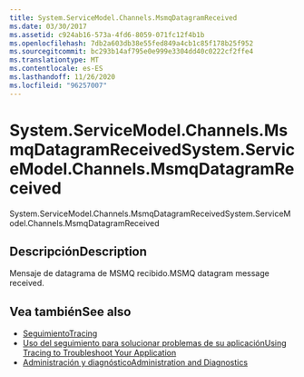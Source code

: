```yaml
---
title: System.ServiceModel.Channels.MsmqDatagramReceived
ms.date: 03/30/2017
ms.assetid: c924ab16-573a-4fd6-8059-071fc12f4b1b
ms.openlocfilehash: 7db2a603db38e55fed849a4cb1c85f178b25f952
ms.sourcegitcommit: bc293b14af795e0e999e3304dd40c0222cf2ffe4
ms.translationtype: MT
ms.contentlocale: es-ES
ms.lasthandoff: 11/26/2020
ms.locfileid: "96257007"
---
```

# <a name="systemservicemodelchannelsmsmqdatagramreceived"></a><span data-ttu-id="a2f06-102">System.ServiceModel.Channels.MsmqDatagramReceived</span><span class="sxs-lookup"><span data-stu-id="a2f06-102">System.ServiceModel.Channels.MsmqDatagramReceived</span></span>

<span data-ttu-id="a2f06-103">System.ServiceModel.Channels.MsmqDatagramReceived</span><span class="sxs-lookup"><span data-stu-id="a2f06-103">System.ServiceModel.Channels.MsmqDatagramReceived</span></span>  
  
## <a name="description"></a><span data-ttu-id="a2f06-104">Descripción</span><span class="sxs-lookup"><span data-stu-id="a2f06-104">Description</span></span>  

 <span data-ttu-id="a2f06-105">Mensaje de datagrama de MSMQ recibido.</span><span class="sxs-lookup"><span data-stu-id="a2f06-105">MSMQ datagram message received.</span></span>  
  
## <a name="see-also"></a><span data-ttu-id="a2f06-106">Vea también</span><span class="sxs-lookup"><span data-stu-id="a2f06-106">See also</span></span>

- [<span data-ttu-id="a2f06-107">Seguimiento</span><span class="sxs-lookup"><span data-stu-id="a2f06-107">Tracing</span></span>](index.md)
- [<span data-ttu-id="a2f06-108">Uso del seguimiento para solucionar problemas de su aplicación</span><span class="sxs-lookup"><span data-stu-id="a2f06-108">Using Tracing to Troubleshoot Your Application</span></span>](using-tracing-to-troubleshoot-your-application.md)
- [<span data-ttu-id="a2f06-109">Administración y diagnóstico</span><span class="sxs-lookup"><span data-stu-id="a2f06-109">Administration and Diagnostics</span></span>](../index.md)

